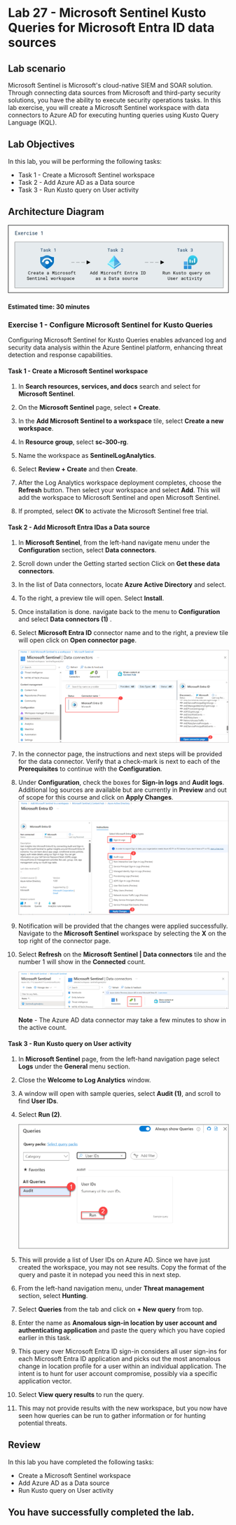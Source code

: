 # Lab 27 - Microsoft Sentinel Kusto Queries for Microsoft Entra ID data sources

## Lab scenario

Microsoft Sentinel is Microsoft's cloud-native SIEM and SOAR solution.  Through connecting data sources from Microsoft and third-party security solutions, you have the ability to execute security operations tasks.  In this lab exercise, you will create a Microsoft Sentinel workspace with data connectors to Azure AD for executing hunting queries using Kusto Query Language (KQL). 

## Lab Objectives

In this lab, you will be performing the following tasks:

- Task 1 - Create a Microsoft Sentinel workspace
- Task 2 - Add Azure AD as a Data source
- Task 3 - Run Kusto query on User activity

## Architecture Diagram

![Screen image displaying the New Group page with Group type, Group name, Owners, and Members highlighted](./media/arch27.png)

#### Estimated time: 30 minutes

### Exercise 1 - Configure Microsoft Sentinel for Kusto Queries
Configuring Microsoft Sentinel for Kusto Queries enables advanced log and security data analysis within the Azure Sentinel platform, enhancing threat detection and response capabilities.

#### Task 1 - Create a Microsoft Sentinel workspace

1. In **Search resources, services, and docs** search and select for **Microsoft Sentinel**. 

1. On the **Microsoft Sentinel** page, select **+ Create**.

1. In the **Add Microsoft Sentinel to a workspace** tile, select **Create a new workspace**.

1. In **Resource group**, select **sc-300-rg**.

1. Name the workspace as **SentinelLogAnalytics**.

1. Select **Review + Create** and then **Create**.

1. After the Log Analytics workspace deployment completes, choose the **Refresh** button. Then select your workspace and select **Add**.  This will add the workspace to Microsoft Sentinel and open Microsoft Sentinel.

1. If prompted, select **OK** to activate the Microsoft Sentinel free trial.

#### Task 2 - Add Microsoft Entra IDas a Data source

1. In **Microsoft Sentinel**, from the left-hand navigate menu under the **Configuration** section, select **Data connectors**.

1. Scroll down under the Getting started section Click on **Get these data connectors**. 

1. In the list of Data connectors, locate **Azure Active Directory** and select.

1. To the right, a preview tile will open.  Select **Install**.

1. Once installation is done. navigate back to the menu to **Configuration** and select **Data connectors (1)** .

1. Select **Microsoft Entra ID** connector name and to the right, a preview tile will open click on **Open connector page**.

   ![Screen image displaying the Azure AD roles page with the Settings menu highlighted](./media/lab27-1.png)

1. In the connector page, the instructions and next steps will be provided for the data connector. Verify that a check-mark is next to each of the **Prerequisites** to continue with the **Configuration**.

1. Under **Configuration**, check the boxes for **Sign-in logs** and **Audit logs**. Additional log sources are available but are currently in **Preview** and out of scope for this course and click on **Apply Changes**. 
   ![Screen image displaying the Azure AD roles page with the Settings menu highlighted](./media/lab27-3.png)

1. Notification will be provided that the changes were applied successfully. Navigate to the **Microsoft Sentinel** workspace by selecting the **X** on the top right of the connector page.

1. Select **Refresh** on the **Microsoft Sentinel | Data connectors** tile and the number 1 will show in the **Connected** count.

   ![Screen image displaying the Azure AD roles page with the Settings menu highlighted](./media/lab27-2.png)

   **Note** - The Azure AD data connector may take a few minutes to show in the active count. 

#### Task 3 - Run Kusto query on User activity

1. In **Microsoft Sentinel** page, from the left-hand navigation page select **Logs** under the **General** menu section.

1. Close the **Welcome to Log Analytics** window.

1. A window will open with sample queries, select **Audit (1)**, and scroll to find **User IDs**.

1. Select **Run (2)**.

   ![](./media/audit.png)

1. This will provide a list of User IDs on Azure AD.  Since we have just created the workspace, you may not see results. Copy the format of the query and paste it in notepad you need this in next step.

1. From the left-hand navigation menu, under **Threat management** section, select **Hunting**.

1. Select **Queries** from the tab and click on **+ New query** from top.

1. Enter the name as **Anomalous sign-in location by user account and authenticating application** and paste the query which you have copied earlier in this task.

1. This query over Microsoft Entra ID sign-in considers all user sign-ins for each Microsoft Entra ID application and picks out the most anomalous change in location profile for a user within an individual application. The intent is to hunt for user account compromise, possibly via a specific application vector. 

1. Select **View query results** to run the query.

1. This may not provide results with the new workspace, but you now have seen how queries can be run to gather information or for hunting potential threats.


## Review

In this lab you have completed the following tasks:

- Create a Microsoft Sentinel workspace
- Add Azure AD as a Data source
- Run Kusto query on User activity

## You have successfully completed the lab.
